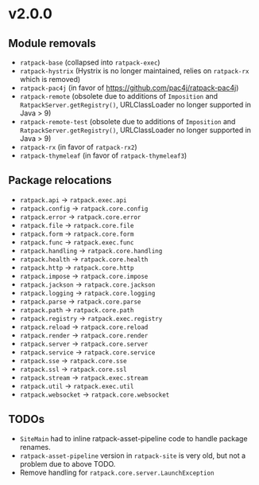 <!--
This file contains the in progress release notes during the cycle.
It should not be considered the final announcement for any release at any time.
-->


# v2.0.0
## Module removals
* `ratpack-base` (collapsed into `ratpack-exec`)
* `ratpack-hystrix` (Hystrix is no longer maintained, relies on `ratpack-rx` which is removed)
* `ratpack-pac4j` (in favor of https://github.com/pac4j/ratpack-pac4j)
* `ratpack-remote` (obsolete due to additions of `Imposition` and `RatpackServer.getRegistry()`, URLClassLoader no longer supported in Java > 9)
* `ratpack-remote-test` (obsolete due to additions of `Imposition` and `RatpackServer.getRegistry()`, URLClassLoader no longer supported in Java > 9)
* `ratpack-rx` (in favor of `ratpack-rx2`)
* `ratpack-thymeleaf` (in favor of `ratpack-thymeleaf3`)

## Package relocations
* `ratpack.api` → `ratpack.exec.api`
* `ratpack.config` → `ratpack.core.config`
* `ratpack.error` → `ratpack.core.error`
* `ratpack.file` → `ratpack.core.file`
* `ratpack.form` → `ratpack.core.form`
* `ratpack.func` → `ratpack.exec.func`
* `ratpack.handling` → `ratpack.core.handling`
* `ratpack.health` → `ratpack.core.health`
* `ratpack.http` → `ratpack.core.http`
* `ratpack.impose` → `ratpack.core.impose`
* `ratpack.jackson` → `ratpack.core.jackson`
* `ratpack.logging` → `ratpack.core.logging`
* `ratpack.parse` → `ratpack.core.parse`
* `ratpack.path` → `ratpack.core.path`
* `ratpack.registry` → `ratpack.exec.registry`
* `ratpack.reload` → `ratpack.core.reload`
* `ratpack.render` → `ratpack.core.render`
* `ratpack.server` → `ratpack.core.server`
* `ratpack.service` → `ratpack.core.service`
* `ratpack.sse` → `ratpack.core.sse`
* `ratpack.ssl` → `ratpack.core.ssl`
* `ratpack.stream` → `ratpack.exec.stream`
* `ratpack.util` → `ratpack.exec.util`
* `ratpack.websocket` → `ratpack.core.websocket`

## TODOs
* `SiteMain` had to inline ratpack-asset-pipeline code to handle package renames.
* `ratpack-asset-pipeline` version in `ratpack-site` is very old, but not a problem due to above TODO.
* Remove handling for `ratpack.core.server.LaunchException`
